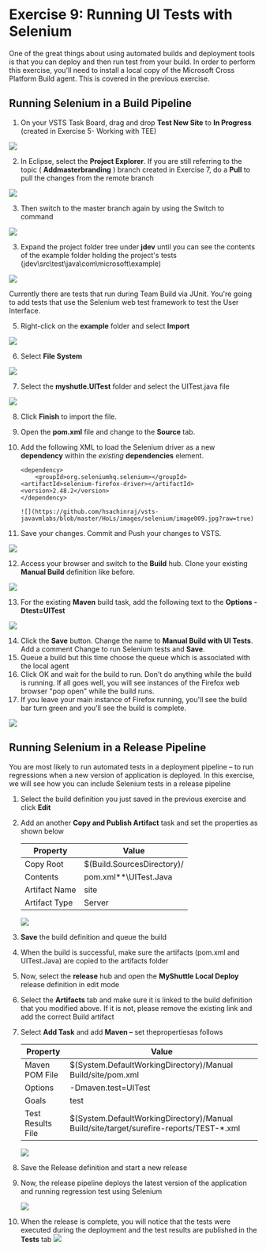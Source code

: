 
# Exercise 9: Running UI Tests with Selenium

One of the great things about using automated builds and deployment tools is that you can deploy and then run test from your build. In order to perform this exercise, you&#39;ll need to install a local copy of the Microsoft Cross Platform Build agent. This is covered in the previous exercise.

## Running Selenium in a Build Pipeline

1. On your VSTS Task Board, drag and drop **Test New Site** to **In Progress** (created in Exercise 5- Working with TEE)

![](https://github.com/hsachinraj/vsts-javavmlabs/blob/master/HoLs/images/selenium/image002.png?raw=true)

2. In Eclipse, select the **Project Explorer**. If you are still referring to the topic ( **Addmasterbranding** ) branch created in Exercise 7, do a **Pull** to pull the changes from the remote branch

![](https://github.com/hsachinraj/vsts-javavmlabs/blob/master/HoLs/images/selenium/image003.jpg?raw=true)

3. Then switch to the master branch again by using the Switch to command

![](https://github.com/hsachinraj/vsts-javavmlabs/blob/master/HoLs/images/selenium/image004.png?raw=true)

3. Expand the project folder tree under **jdev** until you can see the contents of the example folder holding the project&#39;s tests (jdev\src\test\java\com\microsoft\example)

![](https://github.com/hsachinraj/vsts-javavmlabs/blob/master/HoLs/images/selenium/image005.jpg?raw=true)


Currently there are tests that run during Team Build via JUnit. You&#39;re going to add tests that use the Selenium web test framework to test the User Interface.

5. Right-click on the **example** folder and select **Import**

![](https://github.com/hsachinraj/vsts-javavmlabs/blob/master/HoLs/images/selenium/image006.jpg?raw=true)

6. Select **File System**

![](https://github.com/hsachinraj/vsts-javavmlabs/blob/master/HoLs/images/selenium/image007.jpg?raw=true)

7. Select the **myshutle.UITest** folder and select the UITest.java file

![](https://github.com/hsachinraj/vsts-javavmlabs/blob/master/HoLs/images/selenium/image008.jpg?raw=true)

8. Click **Finish**  to import the file.
9. Open the **pom.xml** file and change to the **Source** tab.
10. Add the following XML to load the Selenium driver as a new **dependency** within the _existing_ **dependencies** element.

        <dependency>
            <groupId>org.seleniumhq.selenium></groupId>
        <artifactId>selenium-firefox-driver></artifactId>
        <version>2.48.2</version>
        </dependency>
        
        ![](https://github.com/hsachinraj/vsts-javavmlabs/blob/master/HoLs/images/selenium/image009.jpg?raw=true)

11. Save your changes. Commit and Push your changes to VSTS.

![](https://github.com/hsachinraj/vsts-javavmlabs/blob/master/HoLs/images/selenium/image010.jpg?raw=true)

12. Access your browser and switch to the **Build** hub. Clone your existing **Manual Build** definition like before.

![](https://github.com/hsachinraj/vsts-javavmlabs/blob/master/HoLs/images/selenium/image011.png?raw=true)


13. For the existing **Maven** build task, add the following text to the **Options**  **-Dtest=UITest**

![](https://github.com/hsachinraj/vsts-javavmlabs/blob/master/HoLs/images/selenium/image012.jpg?raw=true)


14. Click the **Save** button. Change the name to **Manual Build with UI Tests**. Add a comment Change to run Selenium tests and **Save**.
2. Queue a build but this time choose the queue which is associated with the local agent
3. Click OK and wait for the build to run. Don&#39;t do anything while the build is running. If all goes well, you will see instances of the Firefox web browser &quot;pop open&quot; while the build runs.
4. If you leave your main instance of Firefox running, you&#39;ll see the build bar turn green and you&#39;ll see the build is complete.

 ![](https://github.com/hsachinraj/vsts-javavmlabs/blob/master/HoLs/images/selenium/image013.jpg?raw=true)

## Running Selenium in a Release Pipeline

You are most likely to run automated tests in a deployment pipeline – to run regressions when a new version of application is deployed. In this exercise, we will see how you can include Selenium tests in a release pipeline

1. Select the build definition you just saved in the previous exercise and click **Edit**
2. Add an another **Copy and Publish Artifact** task and set the properties as shown below

    | **Property** | **Value** |
    | --- | --- |
    | Copy Root | $(Build.SourcesDirectory)/ |
    | Contents | pom.xml\*\*\UITest.Java |
    | Artifact Name | site |
    | Artifact Type | Server |

    ![](https://github.com/hsachinraj/vsts-javavmlabs/blob/master/HoLs/images/selenium/image014.jpg?raw=true)


1. **Save** the build definition and queue the build
2. When the build is successful, make sure the artifacts (pom.xml and UITest.Java) are copied to the artifacts folder
3. Now, select the **release** hub and open the **MyShuttle Local Deploy** release definition in edit mode
4. Select the **Artifacts** tab and make sure it is linked to the build definition that you modified above. If it is not, please remove the existing link and add the correct Build artifact
5. Select **Add Task** and add **Maven –** set thepropertiesas follows

    | **Property** | **Value** |
    | --- | --- |
    | Maven POM File | $(System.DefaultWorkingDirectory)/Manual Build/site/pom.xml |
    | Options | -Dmaven.test=UITest |
    | Goals | test |
    | Test Results File | $(System.DefaultWorkingDirectory)/Manual Build/site/target/surefire-reports/TEST-\*.xml |

    ![](https://github.com/hsachinraj/vsts-javavmlabs/blob/master/HoLs/images/selenium/image015.jpg?raw=true)


1. Save the Release definition and start a new release
2. Now, the release pipeline deploys the latest version of the application and running regression test using Selenium

    ![](https://github.com/hsachinraj/vsts-javavmlabs/blob/master/HoLs/images/selenium/image016.jpg?raw=true)

1. When the release is complete, you will notice that the tests were executed during the deployment and the test results are published in the **Tests** tab
![](https://github.com/hsachinraj/vsts-javavmlabs/blob/master/HoLs/images/selenium/image017.jpg?raw=true)

 


 



 